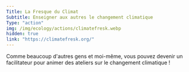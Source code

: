 ```yaml
---
Title: La Fresque du Climat
Subtitle: Enseigner aux autres le changement climatique
Type: "action"
img: /img/ecology/actions/climatefresk.webp
hidden: true
link: "https://climatefresk.org/"
---
```


Comme beaucoup d'autres gens et moi-même, vous pouvez devenir un facilitateur pour animer des ateliers sur le changement climatique !